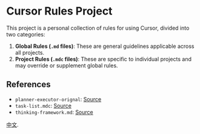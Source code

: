 # Cursor Rules Project

This project is a personal collection of rules for using Cursor, divided into two categories:

1. **Global Rules (`.md` files)**: These are general guidelines applicable across all projects.
2. **Project Rules (`.mdc` files)**: These are specific to individual projects and may override or supplement global rules.

## References
- `planner-executor-orignal`: [Source](https://x.com/0xdesigner/status/1915152588913422778?s=46)
- `task-list.mdc`: [Source](https://x.com/elie2222/status/1916559862328332402?s=46)
- `thinking-framework.md`: [Source](https://linux.do/t/topic/523255)

[中文](README_CN.md).


